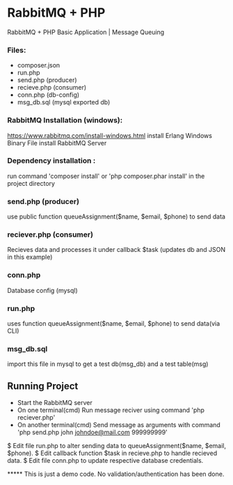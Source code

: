 # RabbitMQ + PHP
RabbitMQ + PHP Basic Application | Message Queuing

### Files:
* composer.json
* run.php 
* send.php (producer)
* recieve.php (consumer)
* conn.php (db-config)
* msg_db.sql (mysql exported db)
  

### RabbitMQ Installation (windows):
  https://www.rabbitmq.com/install-windows.html
  install Erlang Windows Binary File
  install RabbitMQ Server

### Dependency installation :
  run command 'composer install' or 'php composer.phar  install' in the project directory
  
  
### send.php (producer)
  use public function queueAssignment($name, $email, $phone) to send data
  
  
### reciever.php (consumer)
  Recieves data and processes it under callback $task (updates db and JSON in this example)
  
  
### conn.php
  Database config (mysql)
  
  
### run.php  
  uses function queueAssignment($name, $email, $phone) to send data(via CLI)

### msg_db.sql
  import this file in mysql to get a test db(msg_db) and a test table(msg)

## Running Project
  * Start the RabbitMQ server 
  * On one terminal(cmd) Run message reciver using command 'php reciever.php'
  * On another terminal(cmd) Send message as arguments with command 'php send.php john johndoe@mail.com 999999999'
  
  $ Edit file run.php to alter sending data to queueAssignment($name, $email, $phone).
  $ Edit callback function $task in recieve.php to handle recieved data.
  $ Edit file conn.php to update respective database credentials.


***** This is just a demo code. No validation/authentication has been done.
